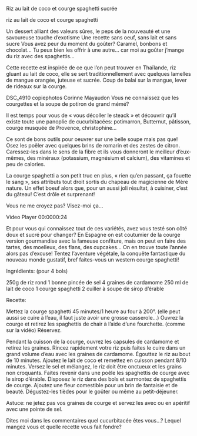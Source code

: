 Riz au lait de coco et courge spaghetti sucrée


riz au lait de coco et courge spaghetti

Un dessert alliant des valeurs sûres, le peps de la nouveauté et une savoureuse touche d’exotisme
Une recette sans oeuf, sans lait et sans sucre
Vous avez peur du moment du goûter? Caramel, bonbons et chocolat…
Tu peux bien les offrir à une autre… car moi au goûter j’mange du riz avec des spaghettis...

Cette recette est inspirée de ce que l’on peut trouver en Thaïlande, riz gluant au lait de coco, elle se sert traditionnellement avec quelques lamelles de mangue orangée, juteuse et sucrée.
Coup de balai sur la mangue, lever de rideaux sur la courge.

DSC_4910 copiephotos Corinne Mayaudon
Vous ne connaissez que les courgettes et la soupe de potiron de grand mémé?

Il est temps pour vous de « vous décoller le steack » et découvrir qu’il existe toute une panoplie de cucurbitacées: potimarron, Butternut, pâtisson, courge musquée de Provence, christophine…

Ce sont de bons outils pour oeuvrer sur une belle soupe mais pas que!
Osez les poêler avec quelques brins de romarin et des zestes de citron.
Caressez-les dans le sens de la fibre et ils vous donneront le meilleur d’eux-mêmes, des minéraux (potassium, magnésium et calcium), des vitamines et peu de calories.

La courge spaghetti a son petit truc en plus, « rien qu’en passant, ça fouette le sang », ses attributs tout droit sortis du chapeau de magicienne de Mère nature. Un effet boeuf alors que, pour un aussi joli résultat, à cuisiner, c’est du gâteau! C’est drôle et surprenant!

Vous ne me croyez pas? Visez-moi ça…

Video Player
00:0000:24

Et pour vous qui connaissez tout de ces variétés, avez vous testé son côté doux et sucré pour changer? En Espagne on est coutumier de la courge version gourmandise avec la fameuse confiture, mais on peut en faire des tartes, des moelleux, des flans, des cupcakes…
On en trouve toute l’année alors pas d’excuse! Tentez l’aventure végétale, la conquête fantastique du nouveau monde gustatif, bref faites-vous un western courge spaghetti!

Ingrédients:
(pour 4 bols)

250g de riz rond
1 bonne pincée de sel
4 graines de cardamome
250 ml de lait de coco
1 courge spaghetti
2 cuiller à soupe de sirop d’érable

Recette:

Mettez la courge spaghetti 45 minutes/1 heure au four à 200°. (elle peut aussi se cuire à l’eau, il faut juste avoir une grosse casserole…)
Ouvrez la courge et retirez les spaghettis de chair à l’aide d’une fourchette. (comme sur la vidéo)
Réservez.

Pendant la cuisson de la courge, ouvrez les capsules de cardamome et retirez les graines.
Rincez rapidement votre riz puis faites le cuire dans un grand volume d’eau avec les graines de cardamome.
Égouttez le riz au bout de 10 minutes.
Ajoutez le lait de coco et remettez en cuisson pendant 8/10 minutes.
Versez le sel et mélangez, le riz doit être onctueux et les grains non croquants.
Faites revenir dans une poêle les spaghettis de courge avec le sirop d’érable.
Disposez le riz dans des bols et surmontez de spaghettis de courge.
Ajoutez une fleur comestible pour un brin de fantaisie et de beauté.
Dégustez-les tièdes pour le goûter ou même au petit-déjeuner.

Astuce: ne jetez pas vos graines de courge et servez les avec ou en apéritif avec une pointe de sel.

Dites moi dans les commentaires quel cucurbitacée êtes vous…?
Lequel mangez vous et quelle recette vous fait fondre?